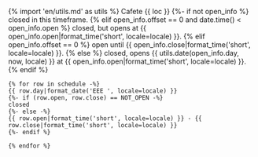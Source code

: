 {% import 'en/utils.md' as utils %}
Cafete {{ loc }} 
{%- if not open_info %}
 closed in this timeframe.
{% elif open_info.offset == 0 and date.time() < open_info.open %}
 closed, but opens at {{ open_info.open|format_time('short', locale=locale) }}.
{% elif open_info.offset == 0 %}
 open until {{ open_info.close|format_time('short', locale=locale) }}.
{% else %}
 closed, opens {{ utils.date(open_info.day, now, locale) }} at {{ open_info.open|format_time('short', locale=locale) }}.
{% endif %}
```text
{% for row in schedule -%}
{{ row.day|format_date('EEE ', locale=locale) }}
{%- if (row.open, row.close) == NOT_OPEN -%}
closed
{%- else -%}
{{ row.open|format_time('short', locale=locale) }} - {{ row.close|format_time('short', locale=locale) }}
{%- endif %}

{% endfor %}
```
